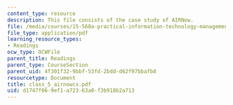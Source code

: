 ```yaml
---
content_type: resource
description: This file consists of the case study of AIRNow.
file: /media/courses/15-568a-practical-information-technology-management-spring-2005/d1747f069ef1a72363a0f3b918b2a713_class_5_airnowcs.pdf
file_type: application/pdf
learning_resource_types:
- Readings
ocw_type: OCWFile
parent_title: Readings
parent_type: CourseSection
parent_uid: 4f301f32-9bbf-53fd-2bdd-d62f97bbafb8
resourcetype: Document
title: class_5_airnowcs.pdf
uid: d1747f06-9ef1-a723-63a0-f3b918b2a713
---
```

